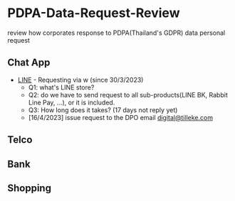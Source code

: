# PDPA-Data-Request-Review
review how corporates response to PDPA(Thailand's GDPR) data personal request

## Chat App
- [LINE](https://line.me/th/) - Requesting via w (since 30/3/2023)
  - Q1: what's LINE store?
  - Q2: do we have to send request to all sub-products(LINE BK, Rabbit Line Pay, ...), or it is included.
  - Q3: How long does it takes? (17 days not reply yet)
  - [16/4/2023] issue request to the DPO email <digital@tilleke.com> 

## Telco

## Bank

## Shopping

